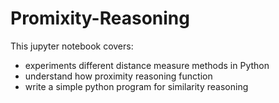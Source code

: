 # Promixity-Reasoning
This jupyter notebook covers:
- experiments different distance measure methods in Python
- understand how proximity reasoning function
- write a simple python program for similarity reasoning
